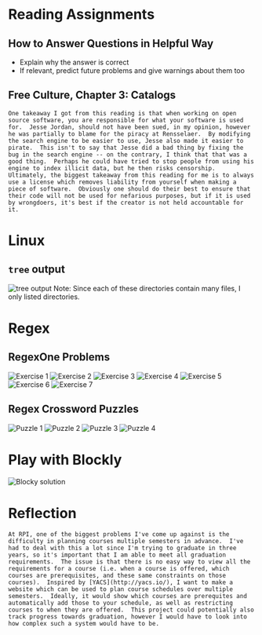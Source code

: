 # Reading Assignments
## How to Answer Questions in Helpful Way
- Explain why the answer is correct
- If relevant, predict future problems and give warnings about them too

## Free Culture, Chapter 3: Catalogs
	One takeaway I got from this reading is that when working on open source software, you are responsible for what your software is used for.  Jesse Jordan, should not have been sued, in my opinion, however he was partially to blame for the piracy at Rensselaer.  By modifying the search engine to be easier to use, Jesse also made it easier to pirate.  This isn't to say that Jesse did a bad thing by fixing the bug in the search engine -- on the contrary, I think that that was a good thing.  Perhaps he could have tried to stop people from using his engine to index illicit data, but he then risks censorship.  Ultimately, the biggest takeaway from this reading for me is to always use a license which removes liability from yourself when making a piece of software.  Obviously one should do their best to ensure that their code will not be used for nefarious purposes, but if it is used by wrongdoers, it's best if the creator is not held accountable for it.

# Linux
## `tree` output
![tree output](../images/lab01-tree.png)
Note: Since each of these directories contain many files, I only listed directories.

# Regex
## RegexOne Problems
![Exercise 1](../images/lab01-regexone-q1.png)
![Exercise 2](../images/lab01-regexone-q2.png)
![Exercise 3](../images/lab01-regexone-q3.png)
![Exercise 4](../images/lab01-regexone-q4.png)
![Exercise 5](../images/lab01-regexone-q5.png)
![Exercise 6](../images/lab01-regexone-q6.png)
![Exercise 7](../images/lab01-regexone-q7.png)

## Regex Crossword Puzzles
![Puzzle 1](../images/lab01-regexcrossword-1.png)
![Puzzle 2](../images/lab01-regexcrossword-2.png)
![Puzzle 3](../images/lab01-regexcrossword-3.png)
![Puzzle 4](../images/lab01-regexcrossword-4.png)

# Play with Blockly
![Blocky solution](../images/lab01-blocky.png)

# Reflection
	At RPI, one of the biggest problems I've come up against is the difficulty in planning courses multiple semesters in advance.  I've had to deal with this a lot since I'm trying to graduate in three years, so it's important that I am able to meet all graduation requirements.  The issue is that there is no easy way to view all the requirements for a course (i.e. when a course is offered, which courses are prerequisites, and these same constraints on those courses).  Inspired by [YACS](http://yacs.io/), I want to make a website which can be used to plan course schedules over multiple semesters.  Ideally, it would show which courses are prerequites and automatically add those to your schedule, as well as restricting courses to when they are offered.  This project could potentially also track progress towards graduation, however I would have to look into how complex such a system would have to be.
